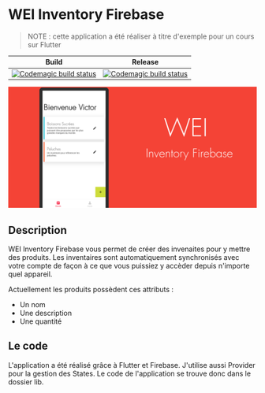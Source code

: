 # WEI Inventory Firebase

> NOTE : cette application a été réaliser à titre d'exemple pour un cours sur Flutter

| Build | Release | 
| ----- | ------- |
|[![Codemagic build status](https://api.codemagic.io/apps/5eea0eb54b01ee000fdd0ccd/5eea0eb54b01ee000fdd0ccc/status_badge.svg)](https://codemagic.io/apps/5eea0eb54b01ee000fdd0ccd/5eea0eb54b01ee000fdd0ccc/latest_build) | [![Codemagic build status](https://api.codemagic.io/apps/5eea0eb54b01ee000fdd0ccd/5eea0ebeed308f00ec85cb48/status_badge.svg)](https://codemagic.io/apps/5eea0eb54b01ee000fdd0ccd/5eea0ebeed308f00ec85cb48/latest_build) |

![Bannière](https://github.com/Feldrise/WEI-Inventory-Firebase/raw/master/graphics/banner.png)

## Description

WEI Inventory Firebase vous permet de créer des invenaites pour y mettre des produits. Les inventaires sont automatiquement synchronisés avec votre compte de façon à ce que vous puissiez y accèder depuis n'importe quel appareil.

Actuellement les produits possèdent ces attributs : 
 - Un nom
 - Une description 
 - Une quantité

## Le code

L'application a été réalisé grâce à Flutter et Firebase. J'utilise aussi Provider pour la gestion des States. Le code de l'application se trouve donc dans le dossier lib.